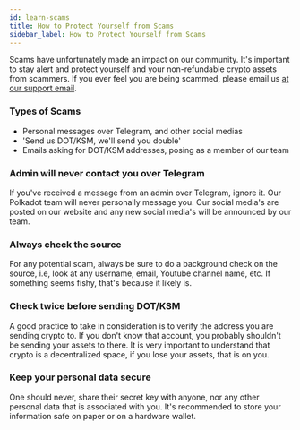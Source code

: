 ```yaml
---
id: learn-scams
title: How to Protect Yourself from Scams
sidebar_label: How to Protect Yourself from Scams
---
```


Scams have unfortunately made an impact on our community. It's important to stay alert and protect
yourself and your non-refundable crypto assets from scammers. If you ever feel you are being scammed, please email us [at our support email](mailto:support@web3.foundation).

### Types of Scams

- Personal messages over Telegram, and other social medias
- 'Send us DOT/KSM, we'll send you double'
- Emails asking for DOT/KSM addresses, posing as a member of our team

### Admin will never contact you over Telegram

If you've received a message from an admin over Telegram, ignore it. Our Polkadot team will never
personally message you. Our social media's are posted on our website and any new social media's will
be announced by our team.

### Always check the source

For any potential scam, always be sure to do a background check on the source, i.e, look at any
username, email, Youtube channel name, etc. If something seems fishy, that's because it likely is.

### Check twice before sending DOT/KSM

A good practice to take in consideration is to verify the address you are sending crypto to. If you
don't know that account, you probably shouldn't be sending your assets to there. It is very
important to understand that crypto is a decentralized space, if you lose your assets, that is on
you.

### Keep your personal data secure

One should never, share their secret key with anyone, nor any other personal data that is associated
with you. It's recommended to store your information safe on paper or on a hardware wallet.
